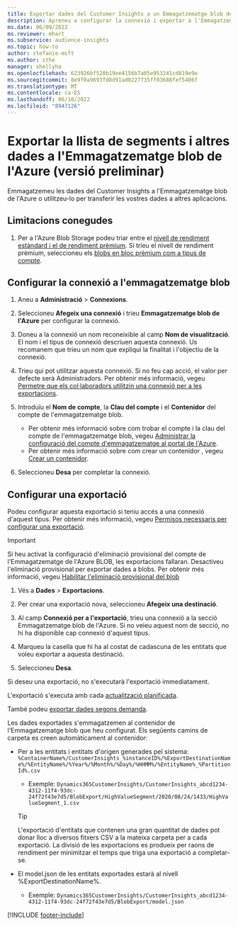 ```yaml
---
title: Exportar dades del Customer Insights a un Emmagatzematge blob de l'Azure
description: Apreneu a configurar la connexió i exportar a l'Emmagatzematge blob.
ms.date: 06/09/2022
ms.reviewer: mhart
ms.subservice: audience-insights
ms.topic: how-to
author: stefanie-msft
ms.author: sthe
manager: shellyha
ms.openlocfilehash: 623926bf520b19ee4156b7a05e953241cd819e9e
ms.sourcegitcommit: 8e9f0a9693fd8d91ad0227735ff03688fef5406f
ms.translationtype: MT
ms.contentlocale: ca-ES
ms.lasthandoff: 06/10/2022
ms.locfileid: "8947126"
---
```

# <a name="export-segment-list-and-other-data-to-azure-blob-storage-preview"></a>Exportar la llista de segments i altres dades a l'Emmagatzematge blob de l'Azure (versió preliminar)

Emmagatzemeu les dades del Customer Insights a l'Emmagatzematge blob de l'Azure o utilitzeu-lo per transferir les vostres dades a altres aplicacions.

## <a name="known-limitations"></a>Limitacions conegudes

1. Per a l'Azure Blob Storage podeu triar entre el [nivell de rendiment estàndard i el de rendiment prèmium](/azure/storage/blobs/storage-blob-performance-tiers). Si trieu el nivell de rendiment prèmium, seleccioneu els [blobs en bloc prèmium com a tipus de compte](/azure/storage/common/storage-account-overview#types-of-storage-accounts).

## <a name="set-up-the-connection-to-blob-storage"></a>Configurar la connexió a l'emmagatzematge blob

1. Aneu a **Administració** > **Connexions**.

1. Seleccioneu **Afegeix una connexió** i trieu **Emmagatzematge blob de l'Azure** per configurar la connexió.

1. Doneu a la connexió un nom reconeixible al camp **Nom de visualització**. El nom i el tipus de connexió descriuen aquesta connexió. Us recomanem que trieu un nom que expliqui la finalitat i l'objectiu de la connexió.

1. Trieu qui pot utilitzar aquesta connexió. Si no feu cap acció, el valor per defecte serà Administradors. Per obtenir més informació, vegeu [Permetre que els col·laboradors utilitzin una connexió per a les exportacions](connections.md#allow-contributors-to-use-a-connection-for-exports).

1. Introduïu el **Nom de compte**, la **Clau del compte** i el **Contenidor** del compte de l'emmagatzematge blob.
    - Per obtenir més informació sobre com trobar el compte i la clau del compte de l'emmagatzematge blob, vegeu [Administrar la configuració del compte d'emmagatzematge al portal de l'Azure](/azure/storage/common/storage-account-manage).
    - Per obtenir més informació sobre com crear un contenidor , vegeu [Crear un contenidor](/azure/storage/blobs/storage-quickstart-blobs-portal#create-a-container).

1. Seleccioneu **Desa** per completar la connexió. 

## <a name="configure-an-export"></a>Configurar una exportació

Podeu configurar aquesta exportació si teniu accés a una connexió d'aquest tipus. Per obtenir més informació, vegeu [Permisos necessaris per configurar una exportació](export-destinations.md#set-up-a-new-export).

> [!IMPORTANT]
> Si heu activat la configuració d'eliminació provisional del compte de l'Emmagatzematge de l'Azure BLOB, les exportacions fallaran. Desactiveu l'eliminació provisional per exportar dades a blobs. Per obtenir més informació, vegeu [Habilitar l'eliminació provisional del blob](/azure/storage/blobs/soft-delete-blob-enable)

1. Vés a **Dades** > **Exportacions**.

1. Per crear una exportació nova, seleccioneu **Afegeix una destinació**.

1. Al camp **Connexió per a l'exportació**, trieu una connexió a la secció Emmagatzematge blob de l'Azure. Si no veieu aquest nom de secció, no hi ha disponible cap connexió d'aquest tipus.

1. Marqueu la casella que hi ha al costat de cadascuna de les entitats que voleu exportar a aquesta destinació.

1. Seleccioneu **Desa**.

Si deseu una exportació, no s'executarà l'exportació immediatament.

L'exportació s'executa amb cada [actualització planificada](system.md#schedule-tab).

També podeu [exportar dades segons demanda](export-destinations.md#run-exports-on-demand).

Les dades exportades s'emmagatzemen al contenidor de l'Emmagatzematge blob que heu configurat. Els següents camins de carpeta es creen automàticament al contenidor:

- Per a les entitats i entitats d'origen generades pel sistema:   
  `%ContainerName%/CustomerInsights_%instanceID%/%ExportDestinationName%/%EntityName%/%Year%/%Month%/%Day%/%HHMM%/%EntityName%_%PartitionId%.csv`  
  - Exemple: `Dynamics365CustomerInsights/CustomerInsights_abcd1234-4312-11f4-93dc-24f72f43e7d5/BlobExport/HighValueSegment/2020/08/24/1433/HighValueSegment_1.csv`
  
  > [!TIP]
  > L'exportació d'entitats que contenen una gran quantitat de dades pot donar lloc a diversos fitxers CSV a la mateixa carpeta per a cada exportació. La divisió de les exportacions es produeix per raons de rendiment per minimitzar el temps que triga una exportació a completar-se.

- El model.json de les entitats exportades estarà al nivell %ExportDestinationName%.  
  - Exemple: `Dynamics365CustomerInsights/CustomerInsights_abcd1234-4312-11f4-93dc-24f72f43e7d5/BlobExport/model.json`

[!INCLUDE [footer-include](includes/footer-banner.md)]
